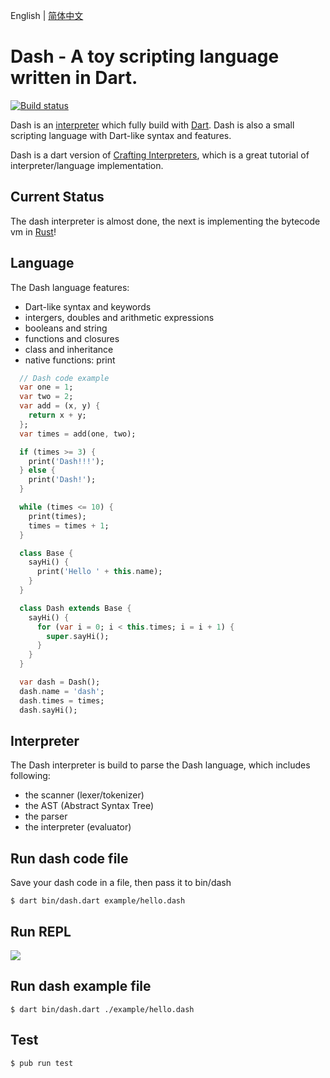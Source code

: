 English | [简体中文](./README.zh-CN.md)

# Dash - A toy scripting language written in Dart.

[![Build status](https://travis-ci.org/jarontai/dash.svg)](https://travis-ci.org/jarontai/dash)

Dash is an [interpreter](https://en.wikipedia.org/wiki/Interpreter_(computing)) which fully build with [Dart](https://dart.dev). Dash is also a small scripting language with Dart-like syntax and features.

Dash is a dart version of [Crafting Interpreters](http://craftinginterpreters.com/), which is a great tutorial of interpreter/language implementation.

## Current Status

The dash interpreter is almost done, the next is implementing the bytecode vm in [Rust](https://www.rust-lang.org/)!

## Language

The Dash language features:

  * Dart-like syntax and keywords
  * intergers, doubles and arithmetic expressions
  * booleans and string
  * functions and closures
  * class and inheritance
  * native functions: print

  ``` dart
    // Dash code example
    var one = 1;
    var two = 2;
    var add = (x, y) {
      return x + y;
    };
    var times = add(one, two);

    if (times >= 3) {
      print('Dash!!!');
    } else {
      print('Dash!');
    }

    while (times <= 10) {
      print(times);
      times = times + 1;
    } 

    class Base {
      sayHi() {
        print('Hello ' + this.name);
      }
    }

    class Dash extends Base {
      sayHi() {
        for (var i = 0; i < this.times; i = i + 1) {
          super.sayHi();
        }
      }
    }

    var dash = Dash();
    dash.name = 'dash';
    dash.times = times;
    dash.sayHi();
  ```

## Interpreter

The Dash interpreter is build to parse the Dash language, which includes following:

  * the scanner (lexer/tokenizer)
  * the AST (Abstract Syntax Tree)
  * the parser
  * the interpreter (evaluator)

## Run dash code file

Save your dash code in a file, then pass it to bin/dash

    $ dart bin/dash.dart example/hello.dash

## Run REPL

<p align="left">
<kbd>
  <img src="https://raw.github.com/jarontai/dash/master/dash-repl.gif">
</kbd>
</p>


## Run dash example file

    $ dart bin/dash.dart ./example/hello.dash


## Test

    $ pub run test
